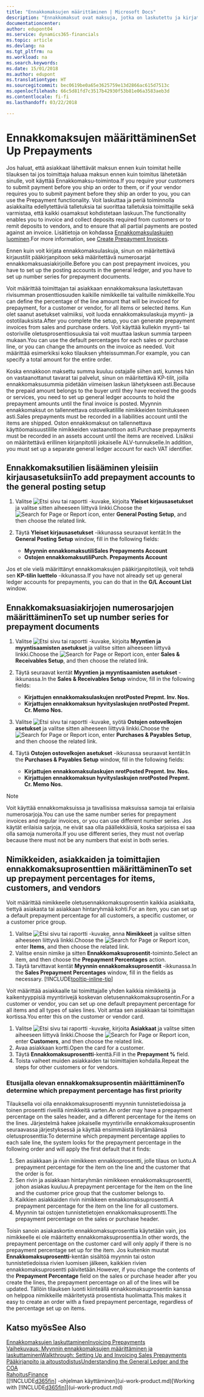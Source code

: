 ```yaml
---
title: "Ennakkomaksujen määrittäminen | Microsoft Docs"
description: "Ennakkomaksut ovat maksuja, jotka on laskutettu ja kirjattu myynti- tai ostoennakkomaksun tilaukseen ennen lopullista laskutusta. Esimerkiksi ennen tilattujen nimikkeiden valmistamista voidaan edellyttää talletuksen tekemistä, tai ennen nimikkeiden toimittamista asiakkaalle voidaan edellyttää maksun suorittamista. Ennakkomaksutoimintojen avulla voit laskuttaa ja kerätä asiakkailta edellytettyjä talletuksia tai suorittaa talletuksia toimittajille. Näin voit varmistaa, että kaikki maksut kirjataan laskua vastaan."
documentationcenter: 
author: edupont04
ms.service: dynamics365-financials
ms.topic: article
ms.devlang: na
ms.tgt_pltfrm: na
ms.workload: na
ms.search.keywords: 
ms.date: 15/01/2018
ms.author: edupont
ms.translationtype: HT
ms.sourcegitcommit: bec0619be0a65e3625759e13d2866ac615d7513c
ms.openlocfilehash: 66c5d81fd7c3517b42930f53b81e06a3583aeb3d
ms.contentlocale: fi-fi
ms.lasthandoff: 03/22/2018

---
```

# <a name="set-up-prepayments"></a><span data-ttu-id="e37ce-106">Ennakkomaksujen määrittäminen</span><span class="sxs-lookup"><span data-stu-id="e37ce-106">Set Up Prepayments</span></span>
<span data-ttu-id="e37ce-107">Jos haluat, että asiakkaat lähettävät maksun ennen kuin toimitat heille tilauksen tai jos toimittaja haluaa maksun ennen kuin toimitus lähetetään sinulle, voit käyttää Ennakkomaksu-toimintoa.</span><span class="sxs-lookup"><span data-stu-id="e37ce-107">If you require your customers to submit payment before you ship an order to them, or if your vendor requires you to submit payment before they ship an order to you, you can use the Prepayment functionality.</span></span> <span data-ttu-id="e37ce-108">Voit laskuttaa ja periä toiminnolla asiakkailta edellytettäviä talletuksia tai suorittaa talletuksia toimittajille sekä varmistaa, että kaikki osamaksut kohdistetaan laskuun.</span><span class="sxs-lookup"><span data-stu-id="e37ce-108">The functionality enables you to invoice and collect deposits required from customers or to remit deposits to vendors, and to ensure that all partial payments are posted against an invoice.</span></span> <span data-ttu-id="e37ce-109">Lisätietoja on kohdassa [Ennakkomaksulaskujen luominen](finance-how-to-create-prepayment-invoices.md).</span><span class="sxs-lookup"><span data-stu-id="e37ce-109">For more information, see [Create Prepayment Invoices](finance-how-to-create-prepayment-invoices.md).</span></span>

<span data-ttu-id="e37ce-110">Ennen kuin voit kirjata ennakkomaksulaskuja, sinun on määritettävä kirjaustilit pääkirjanpitoon sekä määritettävä numerosarjat ennakkomaksuasiakirjoille.</span><span class="sxs-lookup"><span data-stu-id="e37ce-110">Before you can post prepayment invoices, you have to set up the posting accounts in the general ledger, and you have to set up number series for prepayment documents.</span></span>  

<span data-ttu-id="e37ce-111">Voit määrittää toimittajan tai asiakkaan ennakkomaksuna laskutettavan rivisumman prosenttiosuuden kaikille nimikkeille tai valituille nimikkeille.</span><span class="sxs-lookup"><span data-stu-id="e37ce-111">You can define the percentage of the line amount that will be invoiced for prepayment, for a customer or vendor, for all items or selected items.</span></span> <span data-ttu-id="e37ce-112">Kun olet saanut asetukset valmiiksi, voit luoda ennakkomaksulaskuja myynti- ja ostotilauksista.</span><span class="sxs-lookup"><span data-stu-id="e37ce-112">After you complete the setup, you can generate prepayment invoices from sales and purchase orders.</span></span> <span data-ttu-id="e37ce-113">Voit käyttää kullekin myynti- tai ostoriville oletusprosenttiosuuksia tai voit muuttaa laskun summia tarpeen mukaan.</span><span class="sxs-lookup"><span data-stu-id="e37ce-113">You can use the default percentages for each sales or purchase line, or you can change the amounts on the invoice as needed.</span></span> <span data-ttu-id="e37ce-114">Voit määrittää esimerkiksi koko tilauksen yhteissumman.</span><span class="sxs-lookup"><span data-stu-id="e37ce-114">For example, you can specify a total amount for the entire order.</span></span>  

<span data-ttu-id="e37ce-115">Koska ennakkoon maksettu summa kuuluu ostajalle siihen asti, kunnes hän on vastaanottanut tavarat tai palvelut, sinun on määritettävä KP-tilit, joilla ennakkomaksusummia pidetään viimeisen laskun lähetykseen asti.</span><span class="sxs-lookup"><span data-stu-id="e37ce-115">Because the prepaid amount belongs to the buyer until they have received the goods or services, you need to set up general ledger accounts to hold the prepayment amounts until the final invoice is posted.</span></span> <span data-ttu-id="e37ce-116">Myynnin ennakkomaksut on tallennettava ostovelkatilille nimikkeiden toimitukseen asti.</span><span class="sxs-lookup"><span data-stu-id="e37ce-116">Sales prepayments must be recorded in a liabilities account until the items are shipped.</span></span> <span data-ttu-id="e37ce-117">Oston ennakkomaksut on tallennettava käyttöomaisuustilille nimikkeiden vastaanottoon asti.</span><span class="sxs-lookup"><span data-stu-id="e37ce-117">Purchase prepayments must be recorded in an assets account until the items are received.</span></span> <span data-ttu-id="e37ce-118">Lisäksi on määritettävä erillinen kirjanpitotili jokaiselle ALV-tunnukselle.</span><span class="sxs-lookup"><span data-stu-id="e37ce-118">In addition, you must set up a separate general ledger account for each VAT identifier.</span></span>

## <a name="to-add-prepayment-accounts-to-the-general-posting-setup"></a><span data-ttu-id="e37ce-119">Ennakkomaksutilien lisääminen yleisiin kirjausasetuksiin</span><span class="sxs-lookup"><span data-stu-id="e37ce-119">To add prepayment accounts to the general posting setup</span></span>  

1. <span data-ttu-id="e37ce-120">Valitse ![Etsi sivu tai raportti](media/ui-search/search_small.png "Etsi sivu tai raportti -kuvake") -kuvake, kirjoita **Yleiset kirjausasetukset** ja valitse sitten aiheeseen liittyvä linkki.</span><span class="sxs-lookup"><span data-stu-id="e37ce-120">Choose the ![Search for Page or Report](media/ui-search/search_small.png "Search for Page or Report icon") icon, enter **General Posting Setup**, and then choose the related link.</span></span>
2. <span data-ttu-id="e37ce-121">Täytä **Yleiset kirjausasetukset** -ikkunassa seuraavat kentät:</span><span class="sxs-lookup"><span data-stu-id="e37ce-121">In the **General Posting Setup** window, fill in the following fields:</span></span>  

    - <span data-ttu-id="e37ce-122">**Myynnin ennakkomaksutili**</span><span class="sxs-lookup"><span data-stu-id="e37ce-122">**Sales Prepayments Account**</span></span>  
    - <span data-ttu-id="e37ce-123">**Ostojen ennakkomaksutili**</span><span class="sxs-lookup"><span data-stu-id="e37ce-123">**Purch. Prepayments Account**</span></span>  

<span data-ttu-id="e37ce-124">Jos et ole vielä määrittänyt ennakkomaksujen pääkirjanpitotilejä, voit tehdä sen **KP-tilin luettelo** -ikkunassa.</span><span class="sxs-lookup"><span data-stu-id="e37ce-124">If you have not already set up general ledger accounts for prepayments, you can do that in the **G/L Account List** window.</span></span>  

## <a name="to-set-up-number-series-for-prepayment-documents"></a><span data-ttu-id="e37ce-125">Ennakkomaksuasiakirjojen numerosarjojen määrittäminen</span><span class="sxs-lookup"><span data-stu-id="e37ce-125">To set up number series for prepayment documents</span></span>  

1. <span data-ttu-id="e37ce-126">Valitse ![Etsi sivu tai raportti](media/ui-search/search_small.png "Etsi sivu tai raportti -kuvake") -kuvake, kirjoita **Myyntien ja myyntisaamisten asetukset** ja valitse sitten aiheeseen liittyvä linkki.</span><span class="sxs-lookup"><span data-stu-id="e37ce-126">Choose the ![Search for Page or Report](media/ui-search/search_small.png "Search for Page or Report icon") icon, enter **Sales & Receivables Setup**, and then choose the related link.</span></span>
2. <span data-ttu-id="e37ce-127">Täytä seuraavat kentät **Myyntien ja myyntisaamisten asetukset** -ikkunassa.</span><span class="sxs-lookup"><span data-stu-id="e37ce-127">In the **Sales & Receivables Setup** window, fill in the following fields:</span></span>  

   - <span data-ttu-id="e37ce-128">**Kirjattujen ennakkomaksulaskujen nrot**</span><span class="sxs-lookup"><span data-stu-id="e37ce-128">**Posted Prepmt. Inv. Nos.**</span></span>
   - <span data-ttu-id="e37ce-129">**Kirjattujen ennakkomaksun hyvityslaskujen nrot**</span><span class="sxs-lookup"><span data-stu-id="e37ce-129">**Posted Prepmt. Cr. Memo Nos.**</span></span>

1. <span data-ttu-id="e37ce-130">Valitse ![Etsi sivu tai raportti](media/ui-search/search_small.png "Etsi sivu tai raportti -kuvake") -kuvake, syötä **Ostojen ostovelkojen asetukset** ja valitse sitten aiheeseen liittyvä linkki.</span><span class="sxs-lookup"><span data-stu-id="e37ce-130">Choose the ![Search for Page or Report](media/ui-search/search_small.png "Search for Page or Report icon") icon, enter **Purchases & Payables Setup**, and then choose the related link.</span></span>
2. <span data-ttu-id="e37ce-131">Täytä **Ostojen ostovelkojen asetukset** -ikkunassa seuraavat kentät:</span><span class="sxs-lookup"><span data-stu-id="e37ce-131">In the **Purchases & Payables Setup** window, fill in the following fields:</span></span>

    - <span data-ttu-id="e37ce-132">**Kirjattujen ennakkomaksulaskujen nrot**</span><span class="sxs-lookup"><span data-stu-id="e37ce-132">**Posted Prepmt. Inv. Nos.**</span></span>
    - <span data-ttu-id="e37ce-133">**Kirjattujen ennakkomaksun hyvityslaskujen nrot**</span><span class="sxs-lookup"><span data-stu-id="e37ce-133">**Posted Prepmt. Cr. Memo Nos.**</span></span>

> [!NOTE]  
>  <span data-ttu-id="e37ce-134">Voit käyttää ennakkomaksuissa ja tavallisissa maksuissa samoja tai erilaisia numerosarjoja.</span><span class="sxs-lookup"><span data-stu-id="e37ce-134">You can use the same number series for prepayment invoices and regular invoices, or you can use different number series.</span></span> <span data-ttu-id="e37ce-135">Jos käytät erilaisia sarjoja, ne eivät saa olla päällekkäisiä, koska sarjoissa ei saa olla samoja numeroita.</span><span class="sxs-lookup"><span data-stu-id="e37ce-135">If you use different series, they must not overlap because there must not be any numbers that exist in both series.</span></span>  

## <a name="to-set-up-prepayment-percentages-for-items-customers-and-vendors"></a><span data-ttu-id="e37ce-136">Nimikkeiden, asiakkaiden ja toimittajien ennakkomaksuprosenttien määrittäminen</span><span class="sxs-lookup"><span data-stu-id="e37ce-136">To set up prepayment percentages for items, customers, and vendors</span></span>  
<span data-ttu-id="e37ce-137">Voit määrittää nimikkeelle oletusennakkomaksuprosentin kaikkia asiakkaita, tiettyä asiakasta tai asiakkaan hintaryhmää kohti.</span><span class="sxs-lookup"><span data-stu-id="e37ce-137">For an item, you can set up a default prepayment percentage for all customers, a specific customer, or a customer price group.</span></span>  

1. <span data-ttu-id="e37ce-138">Valitse ![Etsi sivu tai raportti](media/ui-search/search_small.png "Etsi sivu tai raportti -kuvake") -kuvake, anna **Nimikkeet** ja valitse sitten aiheeseen liittyvä linkki.</span><span class="sxs-lookup"><span data-stu-id="e37ce-138">Choose the ![Search for Page or Report](media/ui-search/search_small.png "Search for Page or Report icon") icon, enter **Items**, and then choose the related link.</span></span>
2. <span data-ttu-id="e37ce-139">Valitse ensin nimike ja sitten **Ennakkomaksuprosentit**-toiminto.</span><span class="sxs-lookup"><span data-stu-id="e37ce-139">Select an item, and then choose the **Prepayment Percentages** action.</span></span>  
3. <span data-ttu-id="e37ce-140">Täytä tarvittavat kentät **Myynnin ennakkomaksuprosentit** -ikkunassa.</span><span class="sxs-lookup"><span data-stu-id="e37ce-140">In the **Sales Prepayment Percentages** window, fill in the fields as necessary.</span></span> [!INCLUDE[tooltip-inline-tip](includes/tooltip-inline-tip_md.md)]

<span data-ttu-id="e37ce-141">Voit määrittää asiakkaalle tai toimittajalle yhden kaikkia nimikkeitä ja kaikentyyppisiä myyntirivejä koskevan oletusennakkomaksuprosentin.</span><span class="sxs-lookup"><span data-stu-id="e37ce-141">For a customer or vendor, you can set up one default prepayment percentage for all items and all types of sales lines.</span></span> <span data-ttu-id="e37ce-142">Voit antaa sen asiakkaan tai toimittajan kortissa.</span><span class="sxs-lookup"><span data-stu-id="e37ce-142">You enter this on the customer or vendor card.</span></span>

1. <span data-ttu-id="e37ce-143">Valitse ![Etsi sivu tai raportti](media/ui-search/search_small.png "Etsi sivu tai raportti -kuvake") -kuvake, kirjoita **Asiakkaat** ja valitse sitten aiheeseen liittyvä linkki.</span><span class="sxs-lookup"><span data-stu-id="e37ce-143">Choose the ![Search for Page or Report](media/ui-search/search_small.png "Search for Page or Report icon") icon, enter **Customers**, and then choose the related link.</span></span>
2. <span data-ttu-id="e37ce-144">Avaa asiakkaan kortti.</span><span class="sxs-lookup"><span data-stu-id="e37ce-144">Open the card for a customer.</span></span>
3. <span data-ttu-id="e37ce-145">Täytä **Ennakkomaksuprosentti**-kenttä.</span><span class="sxs-lookup"><span data-stu-id="e37ce-145">Fill in the **Prepayment %** field.</span></span>
4. <span data-ttu-id="e37ce-146">Toista vaiheet muiden asiakkaiden tai toimittajien kohdalla.</span><span class="sxs-lookup"><span data-stu-id="e37ce-146">Repeat the steps for other customers or for vendors.</span></span>  

### <a name="to-determine-which-prepayment-percentage-has-first-priority"></a><span data-ttu-id="e37ce-147">Etusijalla olevan ennakkomaksuprosentin määrittäminen</span><span class="sxs-lookup"><span data-stu-id="e37ce-147">To determine which prepayment percentage has first priority</span></span>  
<span data-ttu-id="e37ce-148">Tilauksella voi olla ennakkomaksuprosentti myynnin tunnistetiedoissa ja toinen prosentti riveillä nimikkeitä varten.</span><span class="sxs-lookup"><span data-stu-id="e37ce-148">An order may have a prepayment percentage on the sales header, and a different percentage for the items on the lines.</span></span> <span data-ttu-id="e37ce-149">Järjestelmä hakee jokaiselle myyntiriville ennakkomaksuprosentin seuraavassa järjestyksessä ja käyttää ensimmäistä löytämäänsä oletusprosenttia:</span><span class="sxs-lookup"><span data-stu-id="e37ce-149">To determine which prepayment percentage applies to each sale line, the system looks for the prepayment percentage in the following order and will apply the first default that it finds:</span></span>  
1. <span data-ttu-id="e37ce-150">Sen asiakkaan ja rivin nimikkeen ennakkoprosentti, jolle tilaus on luotu.</span><span class="sxs-lookup"><span data-stu-id="e37ce-150">A prepayment percentage for the item on the line and the customer that the order is for.</span></span>  
2. <span data-ttu-id="e37ce-151">Sen rivin ja asiakkaan hintaryhmän nimikkeen ennakkomaksuprosentti, johon asiakas kuuluu.</span><span class="sxs-lookup"><span data-stu-id="e37ce-151">A prepayment percentage for the item on the line and the customer price group that the customer belongs to.</span></span>  
3. <span data-ttu-id="e37ce-152">Kaikkien asiakkaiden rivin nimikkeen ennakkomaksuprosentti.</span><span class="sxs-lookup"><span data-stu-id="e37ce-152">A prepayment percentage for the item on the line for all customers.</span></span>  
4. <span data-ttu-id="e37ce-153">Myynnin tai ostojen tunnistetietojen ennakkomaksuprosentti.</span><span class="sxs-lookup"><span data-stu-id="e37ce-153">The prepayment percentage on the sales or purchase header.</span></span>  

<span data-ttu-id="e37ce-154">Toisin sanoin asiakaskortin ennakkomaksuprosenttia käytetään vain, jos nimikkeelle ei ole määritetty ennakkomaksuprosenttia.</span><span class="sxs-lookup"><span data-stu-id="e37ce-154">In other words, the prepayment percentage on the customer card will only apply if there is no prepayment percentage set up for the item.</span></span> <span data-ttu-id="e37ce-155">Jos kuitenkin muutat **Ennakkomaksuprosentti**-kentän sisältöä myynnin tai oston tunnistetiedoissa rivien luomisen jälkeen, kaikkien rivien ennakkomaksuprosentti päivitetään.</span><span class="sxs-lookup"><span data-stu-id="e37ce-155">However, if you change the contents of the **Prepayment Percentage** field on the sales or purchase header after you create the lines, the prepayment percentage on all of the lines will be updated.</span></span> <span data-ttu-id="e37ce-156">Tällöin tilauksen luonti kiinteällä ennakkomaksuprosentin kanssa on helppoa nimikkeille määritetystä prosentista huolimatta.</span><span class="sxs-lookup"><span data-stu-id="e37ce-156">This makes it easy to create an order with a fixed prepayment percentage, regardless of the percentage set up on items.</span></span>

## <a name="see-also"></a><span data-ttu-id="e37ce-157">Katso myös</span><span class="sxs-lookup"><span data-stu-id="e37ce-157">See Also</span></span>  
[<span data-ttu-id="e37ce-158">Ennakkomaksujen laskuttaminen</span><span class="sxs-lookup"><span data-stu-id="e37ce-158">Invoicing Prepayments</span></span>](finance-invoice-prepayments.md)  
[<span data-ttu-id="e37ce-159">Vaihekuvaus: Myynnin ennakkomaksujen määrittäminen ja laskuttaminen</span><span class="sxs-lookup"><span data-stu-id="e37ce-159">Walkthrough: Setting Up and Invoicing Sales Prepayments</span></span>](walkthrough-setting-up-and-invoicing-sales-prepayments.md)  
[<span data-ttu-id="e37ce-160">Pääkirjanpito ja aitoustodistus</span><span class="sxs-lookup"><span data-stu-id="e37ce-160">Understanding the General Ledger and the COA</span></span>](finance-general-ledger.md)  
[<span data-ttu-id="e37ce-161">Rahoitus</span><span class="sxs-lookup"><span data-stu-id="e37ce-161">Finance</span></span>](finance.md)  
<span data-ttu-id="e37ce-162">[[!INCLUDE[d365fin](includes/d365fin_md.md)] -ohjelman käyttäminen](ui-work-product.md)</span><span class="sxs-lookup"><span data-stu-id="e37ce-162">[Working with [!INCLUDE[d365fin](includes/d365fin_md.md)]](ui-work-product.md)</span></span>

